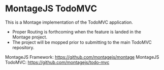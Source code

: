 MontageJS TodoMVC
===============

This is a Montage implementation of the TodoMVC application.
- Proper Routing is forthcoming when the feature is landed in the Montage project.
- The project will be mopped prior to submitting to the main TodoMVC repository.

MontageJS Framework: https://github.com/montagejs/montage
MontageJS TodoMVC: https://github.com/montagejs/todo-mvc
